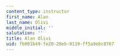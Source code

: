 ```yaml
---
content_type: instructor
first_name: Alan
last_name: Olivi
middle_initial: ''
salutation: ''
title: Alan Olivi
uid: fb001b49-fe20-20eb-9119-ff5a9ebc8767
---
```

